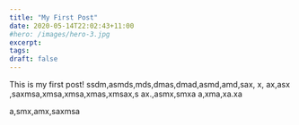 ```yaml
---
title: "My First Post"
date: 2020-05-14T22:02:43+11:00
#hero: /images/hero-3.jpg
excerpt:
tags:
draft: false
---
```

This is my first post!
ssdm,asmds,mds,dmas,dmad,asmd,amd,sax, x, ax,asx ,saxmsa,xmsa,xmsa,xmas,xmsax,s
ax.,asmx,smxa
a,xma,xa.xa


a,smx,amx,saxmsa
